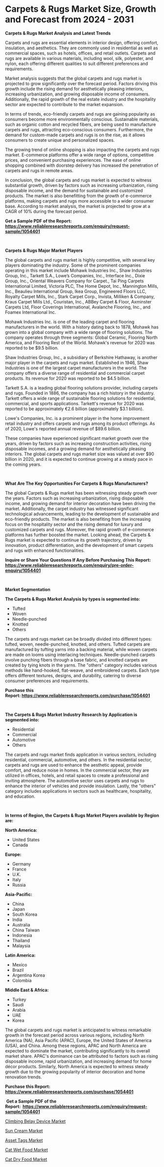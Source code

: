 <p><h1>Carpets & Rugs Market Size, Growth and Forecast from 2024 - 2031</h1></p><p><strong>Carpets & Rugs Market Analysis and Latest Trends</strong></p>
<p><p>Carpets and rugs are essential elements in interior design, offering comfort, insulation, and aesthetics. They are commonly used in residential as well as commercial spaces, such as hotels, offices, and retail outlets. Carpets and rugs are available in various materials, including wool, silk, polyester, and nylon, each offering different qualities to suit different preferences and requirements.</p><p>Market analysis suggests that the global carpets and rugs market is projected to grow significantly over the forecast period. Factors driving this growth include the rising demand for aesthetically pleasing interiors, increasing urbanization, and growing disposable income of consumers. Additionally, the rapid growth of the real estate industry and the hospitality sector are expected to contribute to the market expansion.</p><p>In terms of trends, eco-friendly carpets and rugs are gaining popularity as consumers become more environmentally conscious. Sustainable materials, such as organic cotton and recycled fibers, are being used to manufacture carpets and rugs, attracting eco-conscious consumers. Furthermore, the demand for custom-made carpets and rugs is on the rise, as it allows consumers to create unique and personalized spaces.</p><p>The growing trend of online shopping is also impacting the carpets and rugs market. E-commerce platforms offer a wide range of options, competitive prices, and convenient purchasing experiences. The ease of online shopping combined with doorstep delivery has increased the penetration of carpets and rugs in remote areas.</p><p>In conclusion, the global carpets and rugs market is expected to witness substantial growth, driven by factors such as increasing urbanization, rising disposable income, and the demand for sustainable and customized products. The market is also benefitting from the growth of e-commerce platforms, making carpets and rugs more accessible to a wider consumer base. According to market analysis, the market is projected to grow at a CAGR of 10% during the forecast period.</p></p>
<p><strong>Get a Sample PDF of the Report:&nbsp; <a href="https://www.reliableresearchreports.com/enquiry/request-sample/1054401">https://www.reliableresearchreports.com/enquiry/request-sample/1054401</a></strong></p>
<p>&nbsp;</p>
<p><strong>Carpets & Rugs Major Market Players</strong></p>
<p><p>The global carpets and rugs market is highly competitive, with several key players dominating the industry. Some of the prominent companies operating in this market include Mohawk Industries Inc., Shaw Industries Group, Inc., Tarkett S.A., Lowe’s Companies, Inc., Interface Inc., Dixie Group, Inc., Oriental Weavers Company for Carpet., Tai Ping Carpets International Limited, Victoria PLC, The Home Depot, Inc., Mannington Mills, Inc., Beaulieu International Group, Ikea Group, Engineered Floors LLC, Royalty Carpet Mills, Inc., Stark Carpet Corp., Invista, Milliken & Company, Kraus Carpet Mills Ltd., Couristan, Inc., ABBey Carpet & Floor, Axminster Carpets Ltd, Floor Coverings International, Avalanche Flooring, Inc., and Foamex International Inc.</p><p>Mohawk Industries Inc. is one of the leading carpet and flooring manufacturers in the world. With a history dating back to 1878, Mohawk has grown into a global company with a wide range of flooring solutions. The company operates through three segments: Global Ceramic, Flooring North America, and Flooring Rest of the World. Mohawk's revenue for 2020 was reported to be $9.5 billion.</p><p>Shaw Industries Group, Inc., a subsidiary of Berkshire Hathaway, is another major player in the carpets and rugs market. Established in 1946, Shaw Industries is one of the largest carpet manufacturers in the world. The company offers a diverse range of residential and commercial carpet products. Its revenue for 2020 was reported to be $4.5 billion.</p><p>Tarkett S.A. is a leading global flooring solutions provider, including carpets and rugs. Founded in 1886, the company has a rich history in the industry. Tarkett offers a wide range of sustainable flooring solutions for residential, commercial, and sports applications. Tarkett's revenue for 2020 was reported to be approximately €2.6 billion (approximately $3.1 billion).</p><p>Lowe's Companies, Inc. is a prominent player in the home improvement retail industry and offers carpets and rugs among its product offerings. As of 2020, Lowe's reported annual revenue of $89.6 billion.</p><p>These companies have experienced significant market growth over the years, driven by factors such as increasing construction activities, rising disposable incomes, and a growing demand for aesthetically pleasing interiors. The global carpets and rugs market size was valued at over $90 billion in 2020, and it is expected to continue growing at a steady pace in the coming years.</p></p>
<p>&nbsp;</p>
<p><strong>What Are The Key Opportunities For Carpets & Rugs Manufacturers?</strong></p>
<p><p>The global Carpets & Rugs market has been witnessing steady growth over the years. Factors such as increasing urbanization, rising disposable income, and growing demand for interior decoration have been driving the market. Additionally, the carpet industry has witnessed significant technological advancements, leading to the development of sustainable and eco-friendly products. The market is also benefiting from the increasing focus on the hospitality sector and the rising demand for luxury and customized carpets and rugs. Moreover, the rapid growth of e-commerce platforms has further boosted the market. Looking ahead, the Carpets & Rugs market is expected to continue its growth trajectory, driven by innovation, product differentiation, and the development of smart carpets and rugs with enhanced functionalities.</p></p>
<p><strong>Inquire or Share Your Questions If Any Before Purchasing This Report: <a href="https://www.reliableresearchreports.com/enquiry/pre-order-enquiry/1054401">https://www.reliableresearchreports.com/enquiry/pre-order-enquiry/1054401</a></strong></p>
<p>&nbsp;</p>
<p><strong>Market Segmentation</strong></p>
<p><strong>The Carpets & Rugs Market Analysis by types is segmented into:</strong></p>
<p><ul><li>Tufted</li><li>Woven</li><li>Needle-punched</li><li>Knotted</li><li>Others</li></ul></p>
<p><p>The carpets and rugs market can be broadly divided into different types: tufted, woven, needle-punched, knotted, and others. Tufted carpets are manufactured by tufting yarns into a backing material, while woven carpets are made on looms using interlacing techniques. Needle-punched carpets involve punching fibers through a base fabric, and knotted carpets are created by tying knots in the yarns. The "others" category includes various methods like hand-hooked, flat-weave, and embroidered carpets. Each type offers different textures, designs, and durability, catering to diverse consumer preferences and requirements.</p></p>
<p><strong>Purchase this Report:&nbsp;<a href="https://www.reliableresearchreports.com/purchase/1054401">https://www.reliableresearchreports.com/purchase/1054401</a></strong></p>
<p>&nbsp;</p>
<p><strong>The Carpets & Rugs Market Industry Research by Application is segmented into:</strong></p>
<p><ul><li>Residential</li><li>Commercial</li><li>Automotive</li><li>Others</li></ul></p>
<p><p>The carpets and rugs market finds application in various sectors, including residential, commercial, automotive, and others. In the residential sector, carpets and rugs are used to enhance the aesthetic appeal, provide comfort, and reduce noise in homes. In the commercial sector, they are utilized in offices, hotels, and retail spaces to create a professional and inviting atmosphere. The automotive sector uses carpets and rugs to enhance the interior of vehicles and provide insulation. Lastly, the "others" category includes applications in sectors such as healthcare, hospitality, and education.</p></p>
<p>&nbsp;</p>
<p><strong>In terms of Region, the Carpets & Rugs Market Players available by Region are:</strong></p>
<p>
    <p> <strong> North America: </strong>
        <ul>
            <li>United States</li>
            <li>Canada</li>
        </ul>
        </p> 
    <p> <strong> Europe: </strong>
        <ul>
            <li>Germany</li>
            <li>France</li>
            <li>U.K.</li>
            <li>Italy</li>
            <li>Russia</li>
        </ul>
        </p> 
    <p> <strong> Asia-Pacific: </strong>
        <ul>
            <li>China</li>
            <li>Japan</li>
            <li>South Korea</li>
            <li>India</li>
            <li>Australia</li>
            <li>China Taiwan</li>
            <li>Indonesia</li>
            <li>Thailand</li>
            <li>Malaysia</li>
        </ul>
        </p> 
    <p> <strong> Latin America: </strong>
        <ul>
            <li>Mexico</li>
            <li>Brazil</li>
            <li>Argentina Korea</li>
            <li>Colombia</li>
        </ul>
        </p> 
    <p> <strong> Middle East & Africa: </strong>
        <ul>
            <li>Turkey</li>
            <li>Saudi</li>
            <li>Arabia</li>
            <li>UAE</li>
            <li>Korea</li>
        </ul>
    </p>
    </p>
<p><p>The global carpets and rugs market is anticipated to witness remarkable growth in the forecast period across various regions, including North America (NA), Asia Pacific (APAC), Europe, the United States of America (USA), and China. Among these regions, APAC and North America are expected to dominate the market, contributing significantly to its overall market share. APAC's dominance can be attributed to factors such as rising disposable income, rapid urbanization, and increasing demand for home décor products. Similarly, North America is expected to witness steady growth due to the growing popularity of interior decoration and home renovation trends.</p></p>
<p><strong>Purchase this Report: <a href="https://www.reliableresearchreports.com/purchase/1054401">https://www.reliableresearchreports.com/purchase/1054401</a></strong></p>
<p>&nbsp;<strong>Get a Sample PDF of the Report:&nbsp;&nbsp;<a href="https://www.reliableresearchreports.com/enquiry/request-sample/1054401">https://www.reliableresearchreports.com/enquiry/request-sample/1054401</a></strong></p>
<p><strong></strong></p>
<p><p><a href="https://github.com/sndrkn/Market-Research-Report-List-2/blob/main/climbing-belay-device-market.md">Climbing Belay Device Market</a></p><p><a href="https://github.com/prosalinda88/Market-Research-Report-List-2/blob/main/sun-cream-market.md">Sun Cream Market</a></p><p><a href="https://github.com/amae102299/Market-Research-Report-List-2/blob/main/asset-tags-market.md">Asset Tags Market</a></p><p><a href="https://github.com/dziulagalemab/Market-Research-Report-List-2/blob/main/cat-wet-food-market.md">Cat Wet Food Market</a></p><p><a href="https://github.com/jonneygiverf/Market-Research-Report-List-2/blob/main/cat-dry-food-market.md">Cat Dry Food Market</a></p></p>